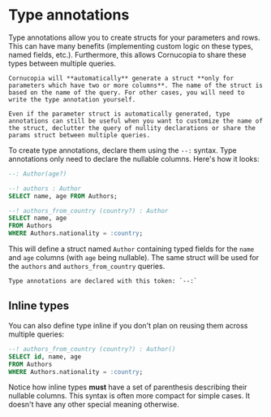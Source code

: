 # Type annotations
Type annotations allow you to create structs for your parameters and rows. This can have many benefits (implementing custom logic on these types, named fields, etc.). Furthermore, this allows Cornucopia to share these types between multiple queries.

```admonish note
Cornucopia will **automatically** generate a struct **only for parameters which have two or more columns**. The name of the struct is based on the name of the query. For other cases, you will need to write the type annotation yourself.

Even if the parameter struct is automatically generated, type annotations can still be useful when you want to customize the name of the struct, declutter the query of nullity declarations or share the params struct between multiple queries.
```

To create type annotations, declare them using the `--:` syntax. Type annotations only need to declare the nullable columns. Here's how it looks:
```sql
--: Author(age?)

--! authors : Author
SELECT name, age FROM Authors;

--! authors_from_country (country?) : Author
SELECT name, age
FROM Authors
WHERE Authors.nationality = :country;
```

This will define a struct named `Author` containing typed fields for the `name` and `age` columns (with `age` being nullable). The same struct will be used for the `authors` and `authors_from_country` queries.

```admonish note
Type annotations are declared with this token: `--:`
```

## Inline types
You can also define type inline if you don't plan on reusing them across multiple queries:
```sql
--! authors_from_country (country?) : Author()
SELECT id, name, age 
FROM Authors 
WHERE Authors.nationality = :country;
```
Notice how inline types **must** have a set of parenthesis describing their nullable columns. This syntax is often more compact for simple cases. It doesn't have any other special meaning otherwise.